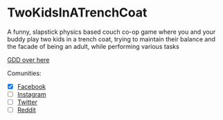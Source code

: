 # TwoKidsInATrenchCoat
A funny, slapstick physics based couch co-op game where you and your buddy play two kids in a trench coat, trying to maintain their balance and the facade of being an adult, while performing various tasks

[GDD over here](https://docs.google.com/document/d/1SS10tzKcvzvfL47UIR8101p9Xp7_w4IcSW9eWDkhUHY/view)

Comunities:

- [x] [Facebook](https://www.facebook.com/Two-Kids-In-A-Trench-Coat-Game-109637623777486/)
- [ ] [Instagram]()
- [ ] [Twitter]()
- [ ] [Reddit]()

